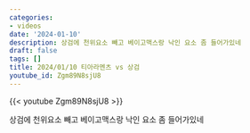 ```yaml
---
categories:
- videos
date: '2024-01-10'
description: 상검에 천위요소 빼고 베이고맥스랑 낙인 요소 좀 들어가있네
draft: false
tags: []
title: 2024/01/10 티아라멘츠 vs 상검
youtube_id: Zgm89N8sjU8
---
```



{{< youtube Zgm89N8sjU8 >}}

상검에 천위요소 빼고 베이고맥스랑 낙인 요소 좀 들어가있네